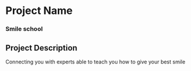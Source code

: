 # Project Name
### Smile school
## Project Description
Connecting you with experts able to teach you how to give your best smile
